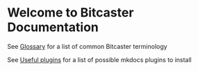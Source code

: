 # Welcome to Bitcaster Documentation

See [Glossary](./glossary/index.md) for a list of common Bitcaster terminology

See [Useful plugins](https://github.com/mkdocs/catalog#-git-repos--info) for a list of possible mkdocs plugins to install
